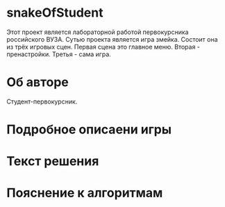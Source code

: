 # snakeOfStudent
Этот проект является лабораторной работой первокурсника российского ВУЗА. Сутью проекта является игра змейка. Состоит она из трёх игровых сцен. Первая сцена это главное меню. Вторая - пренастройки. Третья - сама игра. 

# Об авторе
Студент-первокурсник. 

# Подробное описаени игры

# Текст решения

# Пояснение к алгоритмам

